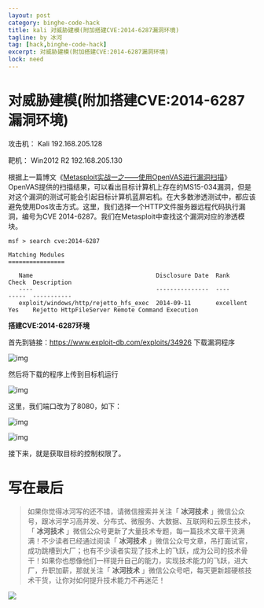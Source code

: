 ```yaml
---
layout: post
category: binghe-code-hack
title: kali 对威胁建模(附加搭建CVE:2014-6287漏洞环境)
tagline: by 冰河
tag: [hack,binghe-code-hack]
excerpt: 对威胁建模(附加搭建CVE:2014-6287漏洞环境)
lock: need
---
```


# 对威胁建模(附加搭建CVE:2014-6287漏洞环境)

攻击机： Kali 192.168.205.128

靶机： Win2012 R2 192.168.205.130

根据上一篇博文《[Metasploit实战一之——使用OpenVAS进行漏洞扫描](https://blog.csdn.net/l1028386804/article/details/86564219)》OpenVAS提供的扫描结果，可以看出目标计算机上存在的MS15-034漏洞，但是对这个漏洞的测试可能会引起目标计算机蓝屏宕机。在大多数渗透测试中，都应该避免使用Dos攻击方式。这里，我们选择一个HTTP文件服务器远程代码执行漏洞，编号为CVE 2014-6287。我们在Metasploit中查找这个漏洞对应的渗透模块。

```
msf > search cve:2014-6287

Matching Modules
================

   Name                                   Disclosure Date  Rank       Check  Description
   ----                                   ---------------  ----       -----  -----------
   exploit/windows/http/rejetto_hfs_exec  2014-09-11       excellent  Yes    Rejetto HttpFileServer Remote Command Execution
```

**搭建CVE:2014-6287环境**

首先到链接：https://www.exploit-db.com/exploits/34926 下载漏洞程序

![img](https://img-blog.csdnimg.cn/20190120221941294.png)

然后将下载的程序上传到目标机运行

![img](https://img-blog.csdnimg.cn/20190120221958158.png)

这里，我们端口改为了8080，如下：

![img](https://img-blog.csdnimg.cn/20190120222014892.png)

![img](https://img-blog.csdnimg.cn/20190120222024700.png)

接下来，就是获取目标的控制权限了。

# 写在最后

> 如果你觉得冰河写的还不错，请微信搜索并关注「 **冰河技术** 」微信公众号，跟冰河学习高并发、分布式、微服务、大数据、互联网和云原生技术，「 **冰河技术** 」微信公众号更新了大量技术专题，每一篇技术文章干货满满！不少读者已经通过阅读「 **冰河技术** 」微信公众号文章，吊打面试官，成功跳槽到大厂；也有不少读者实现了技术上的飞跃，成为公司的技术骨干！如果你也想像他们一样提升自己的能力，实现技术能力的飞跃，进大厂，升职加薪，那就关注「 **冰河技术** 」微信公众号吧，每天更新超硬核技术干货，让你对如何提升技术能力不再迷茫！


![](https://img-blog.csdnimg.cn/20200906013715889.png)
